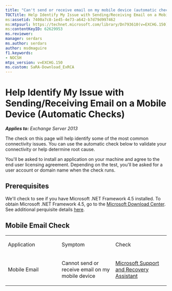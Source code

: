 ```yaml
---
title: "Can't send or receive email on my mobile device (automatic checks)"
TOCTitle: Help Identify My Issue with Sending/Receiving Email on a Mobile Device (Automatic Checks)
ms:assetid: 7400a7c8-1e45-4e73-a642-b7d79d997462
ms:mtpsurl: https://technet.microsoft.com/library/Dn793610(v=EXCHG.150)
ms:contentKeyID: 62629953
ms.reviewer: 
manager: serdars
ms.author: serdars
author: msdmaguire
f1.keywords:
- NOCSH
mtps_version: v=EXCHG.150
ms.custom: SaRA-Download_ExRCA
---
```


# Help Identify My Issue with Sending/Receiving Email on a Mobile Device (Automatic Checks)

_**Applies to:** Exchange Server 2013_

The check on this page will help identify some of the most common connectivity issues. You can use the automatic check below to validate your connectivity or help determine root cause.

You'll be asked to install an application on your machine and agree to the end user licensing agreement. Depending on the test, you'll be asked for a user account or domain name when the check runs.

## Prerequisites

We'll check to see if you have Microsoft .NET Framework 4.5 installed. To obtain Microsoft .NET Framework 4.5, go to the [Microsoft Download Center](https://www.microsoft.com/download/details.aspx?id=30653). See additional perquisite details [here](/connectivity-analyzer/microsoft-connectivity-analyzer-tool).

## Mobile Email Check

<table>
<colgroup>
<col style="width: 33%" />
<col style="width: 33%" />
<col style="width: 33%" />
</colgroup>
<tbody>
<tr class="odd">
<td><p>Application</p></td>
<td><p>Symptom</p></td>
<td><p>Check</p></td>
</tr>
<tr class="even">
<td><p>Mobile Email</p></td>
<td><p>Cannot send or receive email on my mobile device</p></td>
<td><p><a href="https://aka.ms/SaRA-Download_ExRCA">Microsoft Support and Recovery Assistant</a></p></td>
</tr>
</tbody>
</table>